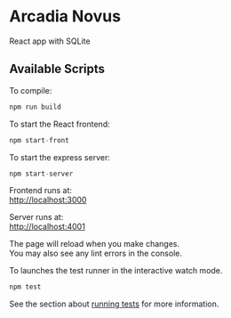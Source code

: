 # Arcadia Novus

React app with SQLite

## Available Scripts

To compile:
```javascript
npm run build
```

To start the React frontend:

```javascript
npm start-front
```

To start the express server:

```javascript
npm start-server
```

Frontend runs at:\
[http://localhost:3000](http://localhost:3000) 

Server runs at:\
 [http://localhost:4001](http://localhost:4001) 


The page will reload when you make changes.\
You may also see any lint errors in the console.

To launches the test runner in the interactive watch mode.
```javascript
npm test
```

See the section about [running tests](https://facebook.github.io/create-react-app/docs/running-tests) for more information.
